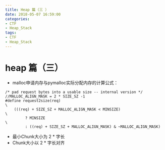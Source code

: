 ```yaml
---
title: Heap 篇（三 ）
date: 2018-05-07 16:59:00
categories:
- CTF
- Heap_Stack
tags:
- CTF
- Heap_Stack
---
```


# heap 篇（三）

- malloc申请内存与pymalloc实际分配内存的计算公式：

```
/* pad request bytes into a usable size -- internal version */
//MALLOC_ALIGN_MASK = 2 * SIZE_SZ -1
#define request2size(req)                                                      \
    (((req) + SIZE_SZ + MALLOC_ALIGN_MASK < MINSIZE)                           \
         ? MINSIZE                                                             \
         : ((req) + SIZE_SZ + MALLOC_ALIGN_MASK) & ~MALLOC_ALIGN_MASK)
```

- 最小Chunk大小为 2 \* 字长
- Chunk大小以 2 \* 字长对齐